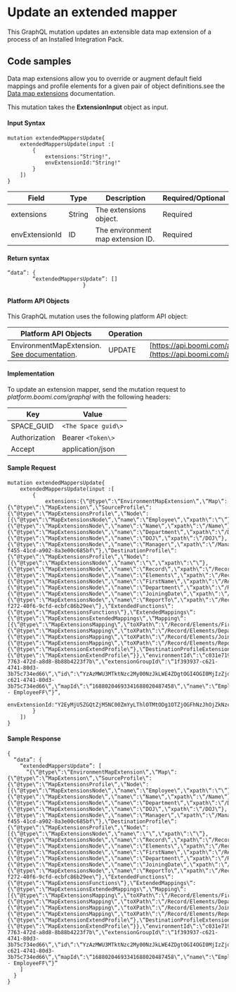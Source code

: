 # Update an extended mapper

<head>
  <meta name="guidename" content="Spaces"/>
  <meta name="context" content="GUID-0b796563-8a1b-4eeb-9eab-af66e1aaf3f0"/>
</head>

This GraphQL mutation updates an extensible data map extension of a process of an Installed Integration Pack.

## Code samples 

Data map extensions allow you to override or augment default field mappings and profile elements for a given pair of object definitions.see the [Data map extensions](/docs/Atomsphere/Integration/Process%20building/c-atm-Data_Map_Extensions_126d6c7d-71d1-4839-b1e7-586147f826d1.md) documentation.

This mutation takes the **ExtensionInput** object as input.

#### Input Syntax

``` {#codeblock_vfd_pbt_zxb}
mutation extendedMappersUpdate{
    extendedMappersUpdate(input :[
        {
            extensions:"String!",
            envExtensionId:"String!"
        }
    ])
}

```

|Field|Type|Description|Required/Optional|
|-----|----|-----------|-----------------|
|extensions|String|The extensions object.|Required|
|envExtensionId|ID|The environment map extension ID.|Required|

#### Return syntax

``` {#codeblock_o2y_wbv_1yb}
“data”: {
        “extendedMappersUpdate”: []
                        }

```

#### Platform API Objects

This GraphQL mutation uses the following platform API object:

|Platform API Objects|Operation|URL|
|--------------------|---------|---|
|EnvironmentMapExtension. [See documentation](/docs/Atomsphere/Integration/AtomSphere%20API/r-atm-Environment_Map_Extension_object_dfe25a7a-eb29-4a04-8937-46ac7d0118ba.mdx).|UPDATE|[https://api.boomi.com/api/rest/v1/accountId/EnvironmentMapExtension/id/update](https://api.boomi.com/api/rest/v1/accountId/EnvironmentMapExtension/id/update)|

#### Implementation

To update an extension mapper, send the mutation request to *platform.boomi.com/graphql* with the following headers:

|Key|Value|
|---|-----|
|SPACE\_GUID|`<The Space guid\>`|
|Authorization|Bearer `<Token\>`|
|Accept|application/json|

#### Sample Request

``` {#codeblock_uck_fct_zxb}
mutation extendedMappersUpdate{
    extendedMappersUpdate(input :[
        {
            extensions:{\“@type\“:\“EnvironmentMapExtension\“,\“Map\“:{\“@type\“:\“MapExtension\“,\“SourceProfile\“:{\“@type\“:\“MapExtensionsProfile\“,\“Node\“:[{\“@type\“:\“MapExtensionsNode\“,\“name\“:\“Employee\“,\“xpath\“:\“\”},{\“@type\“:\“MapExtensionsNode\“,\“name\“:\“Name\“,\“xpath\“:\“/Name\“},{\“@type\“:\“MapExtensionsNode\“,\“name\“:\“Department\“,\“xpath\“:\“/Department\“},{\“@type\“:\“MapExtensionsNode\“,\“name\“:\“DOJ\“,\“xpath\“:\“/DOJ\“},{\“@type\“:\“MapExtensionsNode\“,\“name\“:\“Manager\“,\“xpath\“:\“/Manager\“}],\“componentId\“:\“1b48c905-f455-41cd-a902-8a3e00c685bf\“},\“DestinationProfile\“:{\“@type\“:\“MapExtensionsProfile\“,\“Node\“:[{\“@type\“:\“MapExtensionsNode\“,\“name\“:\“\”,\“xpath\“:\“\”},{\“@type\“:\“MapExtensionsNode\“,\“name\“:\“Record\“,\“xpath\“:\“/Record\“},{\“@type\“:\“MapExtensionsNode\“,\“name\“:\“Elements\“,\“xpath\“:\“/Record/Elements\“},{\“@type\“:\“MapExtensionsNode\“,\“name\“:\“FirstName\“,\“xpath\“:\“/Record/Elements/FirstName\“},{\“@type\“:\“MapExtensionsNode\“,\“name\“:\“Department\“,\“xpath\“:\“/Record/Elements/Department\“},{\“@type\“:\“MapExtensionsNode\“,\“name\“:\“JoiningDate\“,\“xpath\“:\“/Record/Elements/JoiningDate\“},{\“@type\“:\“MapExtensionsNode\“,\“name\“:\“ReportTo\“,\“xpath\“:\“/Record/Elements/ReportTo\“}],\“componentId\“:\“fca2d59d-f272-40f6-9cfd-ecbfc86b29ee\“},\“ExtendedFunctions\“:{\“@type\“:\“MapExtensionsFunctions\“},\“ExtendedMappings\“:{\“@type\“:\“MapExtensionsExtendedMappings\“,\“Mapping\“:[{\“@type\“:\“MapExtensionsMapping\“,\“toXPath\“:\“/Record/Elements/FirstName\“,\“fromXPath\“:\“/Name\“},{\“@type\“:\“MapExtensionsMapping\“,\“toXPath\“:\“/Record/Elements/Department\“,\“fromXPath\“:\“/Department\“},{\“@type\“:\“MapExtensionsMapping\“,\“toXPath\“:\“/Record/Elements/JoiningDate\“,\“fromXPath\“:\“/DOJ\“},{\“@type\“:\“MapExtensionsMapping\“,\“toXPath\“:\“/Record/Elements/ReportTo\“,\“fromXPath\“:\“/Manager\“}]},\“SourceProfileExtensions\“:{\“@type\“:\“MapExtensionExtendProfile\“},\“DestinationProfileExtensions\“:{\“@type\“:\“MapExtensionExtendProfile\“}},\“environmentId\“:\“c031e719-7763-472d-a8d8-8b88b4223f7b\“,\“extensionGroupId\“:\“1f393937-c621-4741-80d3-3b75c734ed66\“,\“id\“:\“YzAzMWU3MTktNzc2My00NzJkLWE4ZDgtOGI4OGI0MjIzZjdiOjFmMzkzOTM3LWM2MjEtNDc0MS04MGQzLTNiNzVjNzM0ZWQ2NjoxZjM5MzkzNy1jNjIxLTQ3NDEtODBkMy0zYjc1YzczNGVkNjY6MTY4ODAyMDQ2OTMzNDE2ODgwMjA0ODc0NTg\“,\“processId\“:\“1f393937-c621-4741-80d3-3b75c734ed66\“,\“mapId\“:\“16880204693341688020487458\“,\“name\“:\“EmployeeMapper - EmployeeFF\“}”,
            envExtensionId:"Y2EyMjU5ZGQtZjM5NC00ZmYyLThlOTMtODg1OTZjOGFhNzJhOjZkNzcyYWY3LTUxNzgtNGEyZC1hODVhLTQ0ZWYwYzZlNmVlZDo2ZDc3MmFmNy01MTc4LTRhMmQtYTg1YS00NGVmMGM2ZTZlZWQ6MTY2MzI2MzMyODk3MjE2NjMyNjU0NzI0OTA"
        }
    ])
}

```

#### Sample Response

``` {#codeblock_m4t_hct_zxb}
{
  “data”: {
    “extendedMappersUpdate”: [
      “{\“@type\“:\“EnvironmentMapExtension\“,\“Map\“:{\“@type\“:\“MapExtension\“,\“SourceProfile\“:{\“@type\“:\“MapExtensionsProfile\“,\“Node\“:[{\“@type\“:\“MapExtensionsNode\“,\“name\“:\“Employee\“,\“xpath\“:\“\”},{\“@type\“:\“MapExtensionsNode\“,\“name\“:\“Name\“,\“xpath\“:\“/Name\“},{\“@type\“:\“MapExtensionsNode\“,\“name\“:\“Department\“,\“xpath\“:\“/Department\“},{\“@type\“:\“MapExtensionsNode\“,\“name\“:\“DOJ\“,\“xpath\“:\“/DOJ\“},{\“@type\“:\“MapExtensionsNode\“,\“name\“:\“Manager\“,\“xpath\“:\“/Manager\“}],\“componentId\“:\“1b48c905-f455-41cd-a902-8a3e00c685bf\“},\“DestinationProfile\“:{\“@type\“:\“MapExtensionsProfile\“,\“Node\“:[{\“@type\“:\“MapExtensionsNode\“,\“name\“:\“\”,\“xpath\“:\“\”},{\“@type\“:\“MapExtensionsNode\“,\“name\“:\“Record\“,\“xpath\“:\“/Record\“},{\“@type\“:\“MapExtensionsNode\“,\“name\“:\“Elements\“,\“xpath\“:\“/Record/Elements\“},{\“@type\“:\“MapExtensionsNode\“,\“name\“:\“FirstName\“,\“xpath\“:\“/Record/Elements/FirstName\“},{\“@type\“:\“MapExtensionsNode\“,\“name\“:\“Department\“,\“xpath\“:\“/Record/Elements/Department\“},{\“@type\“:\“MapExtensionsNode\“,\“name\“:\“JoiningDate\“,\“xpath\“:\“/Record/Elements/JoiningDate\“},{\“@type\“:\“MapExtensionsNode\“,\“name\“:\“ReportTo\“,\“xpath\“:\“/Record/Elements/ReportTo\“}],\“componentId\“:\“fca2d59d-f272-40f6-9cfd-ecbfc86b29ee\“},\“ExtendedFunctions\“:{\“@type\“:\“MapExtensionsFunctions\“},\“ExtendedMappings\“:{\“@type\“:\“MapExtensionsExtendedMappings\“,\“Mapping\“:[{\“@type\“:\“MapExtensionsMapping\“,\“toXPath\“:\“/Record/Elements/FirstName\“,\“fromXPath\“:\“/Name\“},{\“@type\“:\“MapExtensionsMapping\“,\“toXPath\“:\“/Record/Elements/Department\“,\“fromXPath\“:\“/Department\“},{\“@type\“:\“MapExtensionsMapping\“,\“toXPath\“:\“/Record/Elements/JoiningDate\“,\“fromXPath\“:\“/DOJ\“},{\“@type\“:\“MapExtensionsMapping\“,\“toXPath\“:\“/Record/Elements/ReportTo\“,\“fromXPath\“:\“/Manager\“}]},\“SourceProfileExtensions\“:{\“@type\“:\“MapExtensionExtendProfile\“},\“DestinationProfileExtensions\“:{\“@type\“:\“MapExtensionExtendProfile\“}},\“environmentId\“:\“c031e719-7763-472d-a8d8-8b88b4223f7b\“,\“extensionGroupId\“:\“1f393937-c621-4741-80d3-3b75c734ed66\“,\“id\“:\“YzAzMWU3MTktNzc2My00NzJkLWE4ZDgtOGI4OGI0MjIzZjdiOjFmMzkzOTM3LWM2MjEtNDc0MS04MGQzLTNiNzVjNzM0ZWQ2NjoxZjM5MzkzNy1jNjIxLTQ3NDEtODBkMy0zYjc1YzczNGVkNjY6MTY4ODAyMDQ2OTMzNDE2ODgwMjA0ODc0NTg\“,\“processId\“:\“1f393937-c621-4741-80d3-3b75c734ed66\“,\“mapId\“:\“16880204693341688020487458\“,\“name\“:\“EmployeeMapper - EmployeeFF\“}”
    ]
  }
}

```